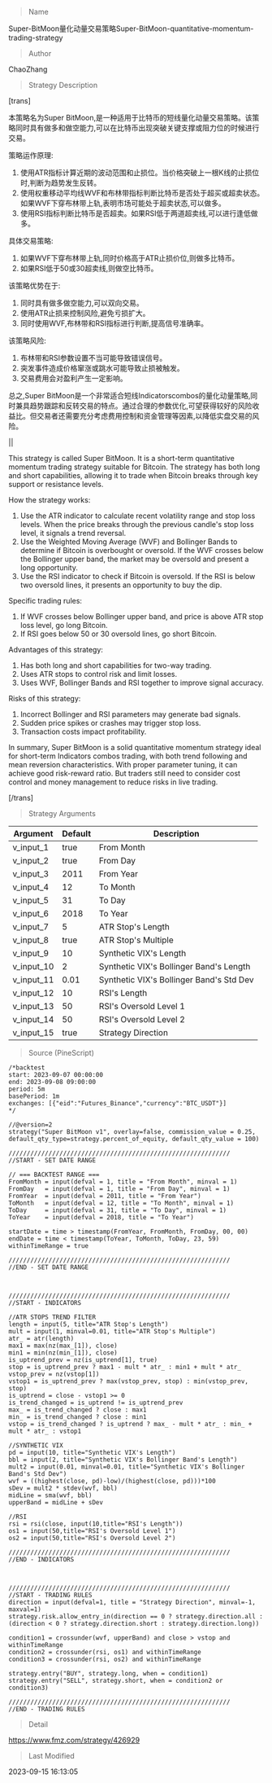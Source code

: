 
> Name

Super-BitMoon量化动量交易策略Super-BitMoon-quantitative-momentum-trading-strategy

> Author

ChaoZhang

> Strategy Description


[trans]

本策略名为Super BitMoon,是一种适用于比特币的短线量化动量交易策略。该策略同时具有做多和做空能力,可以在比特币出现突破关键支撑或阻力位的时候进行交易。

策略运作原理:
1. 使用ATR指标计算近期的波动范围和止损位。当价格突破上一根K线的止损位时,判断为趋势发生反转。
2. 使用权重移动平均线WVF和布林带指标判断比特币是否处于超买或超卖状态。如果WVF下穿布林带上轨,表明市场可能处于超卖状态,可以做多。
3. 使用RSI指标判断比特币是否超卖。如果RSI低于两道超卖线,可以进行逢低做多。

具体交易策略:
1. 如果WVF下穿布林带上轨,同时价格高于ATR止损价位,则做多比特币。
2. 如果RSI低于50或30超卖线,则做空比特币。

该策略优势在于:
1. 同时具有做多做空能力,可以双向交易。
2. 使用ATR止损来控制风险,避免亏损扩大。
3. 同时使用WVF,布林带和RSI指标进行判断,提高信号准确率。

该策略风险:
1. 布林带和RSI参数设置不当可能导致错误信号。
2. 突发事件造成价格窜涨或跳水可能导致止损被触发。
3. 交易费用会对盈利产生一定影响。

总之,Super BitMoon是一个非常适合短线Indicatorscombos的量化动量策略,同时兼具趋势跟踪和反转交易的特点。通过合理的参数优化,可望获得较好的风险收益比。但交易者还需要充分考虑费用控制和资金管理等因素,以降低实盘交易的风险。

|| 

This strategy is called Super BitMoon. It is a short-term quantitative momentum trading strategy suitable for Bitcoin. The strategy has both long and short capabilities, allowing it to trade when Bitcoin breaks through key support or resistance levels. 

How the strategy works:
1. Use the ATR indicator to calculate recent volatility range and stop loss levels. When the price breaks through the previous candle's stop loss level, it signals a trend reversal.  
2. Use the Weighted Moving Average (WVF) and Bollinger Bands to determine if Bitcoin is overbought or oversold. If the WVF crosses below the Bollinger upper band, the market may be oversold and present a long opportunity.
3. Use the RSI indicator to check if Bitcoin is oversold. If the RSI is below two oversold lines, it presents an opportunity to buy the dip.

Specific trading rules: 
1. If WVF crosses below Bollinger upper band, and price is above ATR stop loss level, go long Bitcoin.
2. If RSI goes below 50 or 30 oversold lines, go short Bitcoin.

Advantages of this strategy:
1. Has both long and short capabilities for two-way trading.
2. Uses ATR stops to control risk and limit losses.  
3. Uses WVF, Bollinger Bands and RSI together to improve signal accuracy.

Risks of this strategy:
1. Incorrect Bollinger and RSI parameters may generate bad signals.
2. Sudden price spikes or crashes may trigger stop loss.
3. Transaction costs impact profitability.

In summary, Super BitMoon is a solid quantitative momentum strategy ideal for short-term Indicators combos trading, with both trend following and mean reversion characteristics. With proper parameter tuning, it can achieve good risk-reward ratio. But traders still need to consider cost control and money management to reduce risks in live trading.

[/trans]

> Strategy Arguments



|Argument|Default|Description|
|----|----|----|
|v_input_1|true|From Month|
|v_input_2|true|From Day|
|v_input_3|2011|From Year|
|v_input_4|12|To Month|
|v_input_5|31|To Day|
|v_input_6|2018|To Year|
|v_input_7|5|ATR Stop's Length|
|v_input_8|true|ATR Stop's Multiple|
|v_input_9|10|Synthetic VIX's Length|
|v_input_10|2|Synthetic VIX's Bollinger Band's Length|
|v_input_11|0.01|Synthetic VIX's Bollinger Band's Std Dev|
|v_input_12|10|RSI's Length|
|v_input_13|50|RSI's Oversold Level 1|
|v_input_14|50|RSI's Oversold Level 2|
|v_input_15|true|Strategy Direction|


> Source (PineScript)

``` pinescript
/*backtest
start: 2023-09-07 00:00:00
end: 2023-09-08 09:00:00
period: 5m
basePeriod: 1m
exchanges: [{"eid":"Futures_Binance","currency":"BTC_USDT"}]
*/

//@version=2
strategy("Super BitMoon v1", overlay=false, commission_value = 0.25, default_qty_type=strategy.percent_of_equity, default_qty_value = 100)

/////////////////////////////////////////////////////////////
//START - SET DATE RANGE

// === BACKTEST RANGE ===
FromMonth = input(defval = 1, title = "From Month", minval = 1)
FromDay   = input(defval = 1, title = "From Day", minval = 1)
FromYear  = input(defval = 2011, title = "From Year")
ToMonth   = input(defval = 12, title = "To Month", minval = 1)
ToDay     = input(defval = 31, title = "To Day", minval = 1)
ToYear    = input(defval = 2018, title = "To Year")

startDate = time > timestamp(FromYear, FromMonth, FromDay, 00, 00)
endDate = time < timestamp(ToYear, ToMonth, ToDay, 23, 59)
withinTimeRange = true

/////////////////////////////////////////////////////////////
//END - SET DATE RANGE



/////////////////////////////////////////////////////////////
//START - INDICATORS

//ATR STOPS TREND FILTER
length = input(5, title="ATR Stop's Length")
mult = input(1, minval=0.01, title="ATR Stop's Multiple")
atr_ = atr(length)
max1 = max(nz(max_[1]), close)
min1 = min(nz(min_[1]), close)
is_uptrend_prev = nz(is_uptrend[1], true)
stop = is_uptrend_prev ? max1 - mult * atr_ : min1 + mult * atr_
vstop_prev = nz(vstop[1])
vstop1 = is_uptrend_prev ? max(vstop_prev, stop) : min(vstop_prev, stop)
is_uptrend = close - vstop1 >= 0
is_trend_changed = is_uptrend != is_uptrend_prev
max_ = is_trend_changed ? close : max1
min_ = is_trend_changed ? close : min1
vstop = is_trend_changed ? is_uptrend ? max_ - mult * atr_ : min_ + mult * atr_ : vstop1

//SYNTHETIC VIX
pd = input(10, title="Synthetic VIX's Length")
bbl = input(2, title="Synthetic VIX's Bollinger Band's Length")
mult2 = input(0.01, minval=0.01, title="Synthetic VIX's Bollinger Band's Std Dev")
wvf = ((highest(close, pd)-low)/(highest(close, pd)))*100
sDev = mult2 * stdev(wvf, bbl)
midLine = sma(wvf, bbl)
upperBand = midLine + sDev

//RSI
rsi = rsi(close, input(10,title="RSI's Length"))
os1 = input(50,title="RSI's Oversold Level 1")
os2 = input(50,title="RSI's Oversold Level 2")

/////////////////////////////////////////////////////////////
//END - INDICATORS



/////////////////////////////////////////////////////////////
//START - TRADING RULES
direction = input(defval=1, title = "Strategy Direction", minval=-1, maxval=1)
strategy.risk.allow_entry_in(direction == 0 ? strategy.direction.all : (direction < 0 ? strategy.direction.short : strategy.direction.long))

condition1 = crossunder(wvf, upperBand) and close > vstop and withinTimeRange
condition2 = crossunder(rsi, os1) and withinTimeRange
condition3 = crossunder(rsi, os2) and withinTimeRange

strategy.entry("BUY", strategy.long, when = condition1)
strategy.entry("SELL", strategy.short, when = condition2 or condition3)

/////////////////////////////////////////////////////////////
//END - TRADING RULES
```

> Detail

https://www.fmz.com/strategy/426929

> Last Modified

2023-09-15 16:13:05
